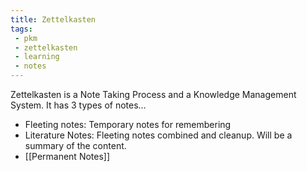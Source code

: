 ```yaml
---
title: Zettelkasten
tags:
 - pkm
 - zettelkasten
 - learning
 - notes
---
```


Zettelkasten is a Note Taking Process and a Knowledge Management System. It has 3 types of notes…
- Fleeting notes: Temporary notes for remembering
- Literature Notes: Fleeting notes combined and cleanup. Will be a summary of the content.
- [[Permanent Notes]]